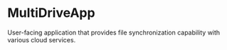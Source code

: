 MultiDriveApp
=============

User-facing application that provides file synchronization capability with various cloud services.
